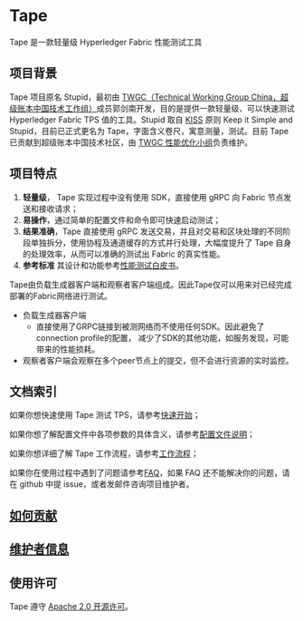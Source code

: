 # Tape
Tape 是一款轻量级 Hyperledger Fabric 性能测试工具

## 项目背景

Tape 项目原名 Stupid，最初由 [TWGC（Technical Working Group China，超级账本中国技术工作组）](https://wiki.hyperledger.org/display/TWGC)成员郭剑南开发，目的是提供一款轻量级、可以快速测试 Hyperledger Fabric TPS 值的工具。Stupid 取自 [KISS](https://en.wikipedia.org/wiki/KISS_principle) 原则 Keep it Simple and Stupid，目前已正式更名为 Tape，字面含义卷尺，寓意测量，测试。目前 Tape 已贡献到超级账本中国技术社区，由 [TWGC 性能优化小组](https://github.com/Hyperledger-TWGC/fabric-performance-wiki)负责维护。

## 项目特点

1. **轻量级**， Tape 实现过程中没有使用 SDK，直接使用 gRPC 向 Fabric 节点发送和接收请求；
2. **易操作**，通过简单的配置文件和命令即可快速启动测试；
3. **结果准确**，Tape 直接使用 gRPC 发送交易，并且对交易和区块处理的不同阶段单独拆分，使用协程及通道缓存的方式并行处理，大幅度提升了 Tape 自身的处理效率，从而可以准确的测试出 Fabric 的真实性能。
4. **参考标准** 其设计和功能参考[性能测试白皮书](https://github.com/Hyperledger-TWGC/fabric-performance-wiki/blob/master/performance-whitepaper.md)。

Tape由负载生成器客户端和观察者客户端组成。因此Tape仅可以用来对已经完成部署的Fabric网络进行测试。
- 负载生成器客户端
  - 直接使用了GRPC链接到被测网络而不使用任何SDK。因此避免了connection profile的配置， 减少了SDK的其他功能，如服务发现，可能带来的性能损耗。
- 观察者客户端会观察在多个peer节点上的提交，但不会进行资源的实时监控。

## 文档索引

如果你想快速使用 Tape 测试 TPS，请参考[快速开始](docs/gettingstarted.md)；

如果你想了解配置文件中各项参数的具体含义，请参考[配置文件说明](docs/configfile.md)；

如果你想详细了解 Tape 工作流程，请参考[工作流程](docs/workflow.md)；

如果你在使用过程中遇到了问题请参考[FAQ](docs/FAQ.md)，如果 FAQ 还不能解决你的问题，请在 github 中提 issue，或者发邮件咨询项目维护者。


## [如何贡献](CONTRIBUTING.md)

## [维护者信息](MAINTAINERS.md)

## 使用许可

Tape 遵守 [Apache 2.0 开源许可](LICENSE)。
